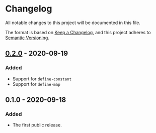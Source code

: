 # Changelog

All notable changes to this project will be documented in this file.

The format is based on [Keep a Changelog](https://keepachangelog.com/en/1.0.0/),
and this project adheres to [Semantic Versioning](https://semver.org/spec/v2.0.0.html).

## [0.2.0] - 2020-09-19

### Added

- Support for `define-constant`
- Support for `define-map`

## 0.1.0 - 2020-09-18

### Added

- The first public release.

[0.2.0]: https://github.com/weavery/sworn/compare/0.1.0...0.2.0
